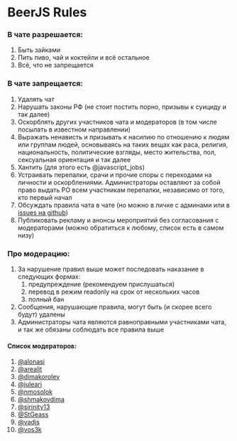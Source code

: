 # BeerJS Rules

### В чате разрешается:

1. Быть зайками
2. Пить пиво, чай и коктейли и всё остальное
3. Всё, что не запрещается

### В чате запрещается:

1. Удалять чат
2. Нарушать законы РФ (не стоит постить порно, призывы к суициду и так далее)
3. Оскорблять других участников чата и модераторов (в том числе посылать в известном направлении)
4. Выражать ненависть и призывать к насилию по отношению к людям или группам людей, основываясь на таких вещах как раса, религия, национальность, политические взгляды, место жительства, пол, сексуальная ориентация и так далее
5. Хантить (для этого есть @javascript_jobs)
6. Устраивать перепалки, срачи и прочие споры с переходами на личности и оскорблениями. Администраторы оставляют за собой право выдать РО всем участникам перепалки, независимо от того, кто первый начал
7. Обсуждать правила чата в чате (но можно в личке с админами или в [issues на github](https://github.com/beerjs/moscow/issues))
8. Публиковать рекламу и анонсы мероприятий без согласования с модераторами (можно обратиться к любому, список есть в самом низу)

### Про модерацию:

1. За нарушение правил выше может последовать наказание в следующих формах:
    1. предупреждение (рекомендуем прислушаться) 
    2. перевод в режим readonly на срок от нескольких часов
    3. полный бан 
2. Сообщения, нарушающие правила, могут быть (и скорее всего будут) удалены
3. Администраторы чата являются равноправными участниками чата, и так же обязаны соблюдать все правила выше

#### Список модераторов:
1. [@alonasi](https://t.me/alonasi)
2. [@arealit](https://t.me/arealit)
3. [@dimakorolev](https://t.me/dimakorolev)
4. [@juleari](https://t.me/juleari)
5. [@nmosolok](https://t.me/nmosolok)
6. [@shmakovdima](https://t.me/shmakovdima)
7. [@sirinity13](https://t.me/sirinity13)
8. [@StGeass](https://t.me/StGeass)
9. [@vadjs](https://t.me/vadjs)
10. [@vos3k](https://t.me/vos3k)
